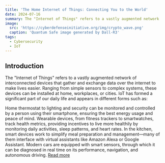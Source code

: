 ```yaml
---
title: 'The Home Internet of Things: Connecting You to the World'
date: 2024-07-16
summary: The "Internet of Things" refers to a vastly augmented network of interconnected devices that gather and exchange data over the internet to make lives easier. Ranging from simple sensors to complex systems, these devices can be installed at home, workplaces, or cities.  
image:
  src: 'https://cyberdefenseinitiative.org/img/crypto_wave.png'
  caption: 'Quantum Safe image generated by Dall-R3'
tags:
  - Cybersecurity
  - IoT
---
```

## Introduction
The "Internet of Things" refers to a vastly augmented network of interconnected devices that gather and exchange data over the internet to make lives easier. Ranging from simple sensors to complex systems, these devices can be installed at home, workplaces, or cities. IoT has formed a significant part of our daily life and appears in different forms such as:

Home thermostat to lighting and security can be monitored and controlled by a person using their smartphone, ensuring the best energy usage and peace of mind. 
Wearable devices, from fitness trackers to smartwatches, track health metrics, providing incentives to live more healthily by monitoring daily activities, sleep patterns, and heart rates. 
In the kitchen, smart devices work to simplify meal preparation and management—many of them interface with virtual assistants like Amazon Alexa or Google Assistant. 
Modern cars are equipped with smart sensors, through which it can be diagnosed in real time on its performance, navigation, and autonomous driving.   [Read more](https://www.linkedin.com/pulse/home-internet-things-connecting-you-world-ananya-tadepalli-loh6e/?trackingId=oc9%2FAl2BIaIhC%2FD8702Arw%3D%3D)



